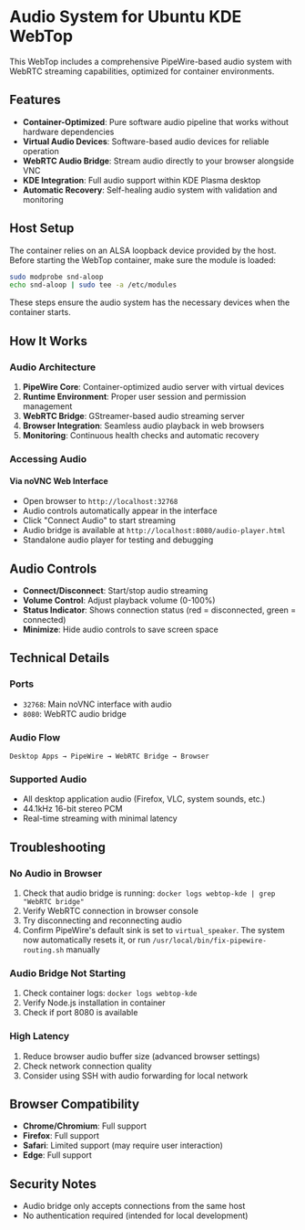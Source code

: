 # Audio System for Ubuntu KDE WebTop

This WebTop includes a comprehensive PipeWire-based audio system with WebRTC streaming capabilities, optimized for container environments.

## Features

- **Container-Optimized**: Pure software audio pipeline that works without hardware dependencies
- **Virtual Audio Devices**: Software-based audio devices for reliable operation
- **WebRTC Audio Bridge**: Stream audio directly to your browser alongside VNC
- **KDE Integration**: Full audio support within KDE Plasma desktop
- **Automatic Recovery**: Self-healing audio system with validation and monitoring

## Host Setup

The container relies on an ALSA loopback device provided by the host. Before
starting the WebTop container, make sure the module is loaded:

```bash
sudo modprobe snd-aloop
echo snd-aloop | sudo tee -a /etc/modules
```

These steps ensure the audio system has the necessary devices when the container starts.

## How It Works

### Audio Architecture

1. **PipeWire Core**: Container-optimized audio server with virtual devices
2. **Runtime Environment**: Proper user session and permission management
3. **WebRTC Bridge**: GStreamer-based audio streaming server
4. **Browser Integration**: Seamless audio playback in web browsers
5. **Monitoring**: Continuous health checks and automatic recovery

### Accessing Audio

#### Via noVNC Web Interface
- Open browser to `http://localhost:32768`
- Audio controls automatically appear in the interface
- Click "Connect Audio" to start streaming
- Audio bridge is available at `http://localhost:8080/audio-player.html`
- Standalone audio player for testing and debugging

## Audio Controls

- **Connect/Disconnect**: Start/stop audio streaming
- **Volume Control**: Adjust playback volume (0-100%)
- **Status Indicator**: Shows connection status (red = disconnected, green = connected)
- **Minimize**: Hide audio controls to save screen space

## Technical Details

### Ports
- `32768`: Main noVNC interface with audio
- `8080`: WebRTC audio bridge

### Audio Flow
```
Desktop Apps → PipeWire → WebRTC Bridge → Browser
```

### Supported Audio
- All desktop application audio (Firefox, VLC, system sounds, etc.)
- 44.1kHz 16-bit stereo PCM
- Real-time streaming with minimal latency

## Troubleshooting

### No Audio in Browser
1. Check that audio bridge is running: `docker logs webtop-kde | grep "WebRTC bridge"`
2. Verify WebRTC connection in browser console
3. Try disconnecting and reconnecting audio
4. Confirm PipeWire's default sink is set to `virtual_speaker`. The system now automatically resets it, or run `/usr/local/bin/fix-pipewire-routing.sh` manually

### Audio Bridge Not Starting
1. Check container logs: `docker logs webtop-kde`
2. Verify Node.js installation in container
3. Check if port 8080 is available

### High Latency
1. Reduce browser audio buffer size (advanced browser settings)
2. Check network connection quality
3. Consider using SSH with audio forwarding for local network

## Browser Compatibility

- **Chrome/Chromium**: Full support
- **Firefox**: Full support  
- **Safari**: Limited support (may require user interaction)
- **Edge**: Full support

## Security Notes

- Audio bridge only accepts connections from the same host
- No authentication required (intended for local development)
